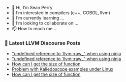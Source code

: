 - 👋 Hi, I’m Sean Perry
- 👀 I’m interested in compilers (c++, COBOL, llvm)
- 🌱 I’m currently learning ...
- 💞️ I’m looking to collaborate on ...
- 📫 How to reach me ...

<!---
s66perry/s66perry is a ✨ special ✨ repository because its `README.md` (this file) appears on your GitHub profile.
You can click the Preview link to take a look at your changes.
--->
### 📕 Latest LLVM Discourse Posts

<!-- DISCOURSE-LLVM:START -->
- [&quot;undefined reference to `llvm::raw_&quot; when using ninja](https://discourse.llvm.org/t/undefined-reference-to-llvm-raw-when-using-ninja/74263#post_2)
- [&quot;undefined reference to `llvm::raw_&quot; when using ninja](https://discourse.llvm.org/t/undefined-reference-to-llvm-raw-when-using-ninja/74263#post_1)
- [How can I get the size of function](https://discourse.llvm.org/t/how-can-i-get-the-size-of-function/74236#post_4)
- [Problem with Kaliedoscope examples under Linux](https://discourse.llvm.org/t/problem-with-kaliedoscope-examples-under-linux/74130#post_8)
- [How can I get the size of function](https://discourse.llvm.org/t/how-can-i-get-the-size-of-function/74236#post_3)
<!-- DISCOURSE-LLVM:END -->
